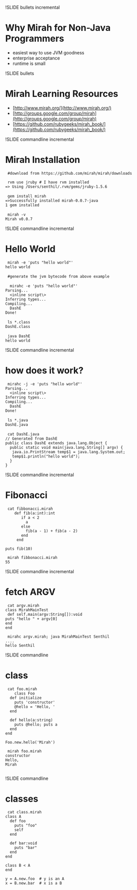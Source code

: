 !SLIDE bullets incremental
# Why Mirah for Non-Java Programmers #

* easiest way to use JVM goodness
* enterprise acceptance
* runtime is small


!SLIDE bullets 
# Mirah Learning Resources  #

* [http://www.mirah.org/](http://www.mirah.org/)
* [http://groups.google.com/group/mirah](http://groups.google.com/group/mirah)
* [https://github.com/rubygeeks/mirah_book/](https://github.com/rubygeeks/mirah_book/)


!SLIDE  commandline incremental

# Mirah Installation #

<pre><code> #download from https://github.com/mirah/mirah/downloads </code></pre>

<pre><code> rvm use jruby # I have rvm installed
=> Using /Users/senthil/.rvm/gems/jruby-1.5.6
</code>
<code> gem install mirah
=>Successfully installed mirah-0.0.7-java
1 gem installed
</code>
<code> mirah -v
Mirah v0.0.7
</code></pre>

!SLIDE  commandline incremental 

# Hello World #
<pre><code> mirah -e 'puts "hello world"'
hello world
</code>
<code> #generate the jvm bytecode from above example
</code>
<code>  mirahc -e 'puts "hello world"'
Parsing...
  &lt;inline script\&gt;
Inferring types...
Compiling...
  DashE
Done!
</code>
<code> ls *.class
DashE.class
</code>
<code> java DashE
hello world
</code></pre>	


!SLIDE  commandline incremental 
# how does it work? #
<pre><code> mirahc -j -e 'puts "hello world"'
Parsing...
  &lt;inline script\&gt;
Inferring types...
Compiling...
  DashE
Done!
</code>
<code> ls *.java
DashE.java	
</code>	
<code> cat DashE.java 
// Generated from DashE
public class DashE extends java.lang.Object {
  public static void main(java.lang.String[] argv) {
   java.io.PrintStream temp$1 = java.lang.System.out;
   temp$1.println("hello world");
  }
}	
</code></pre>

!SLIDE  commandline incremental
# Fibonacci #
<pre><code> cat fibbonacci.mirah
	def fib(a:int):int
	   if a &lt; 2
	     a
	   else
	     fib(a - 1) + fib(a - 2)
	   end
	 end
	
puts fib(10)	
</code></pre>
<pre><code> mirah fibbonacci.mirah
55</code></pre>

!SLIDE  commandline incremental 
# fetch ARGV #
<pre><code> cat argv.mirah
class MirahMainTest 
 def self.main(argv:String[]):void 
puts "hello " + argv[0] 
end 
end
</code></pre>
<pre><code> mirahc argv.mirah; java MirahMainTest Senthil
....
hello Senthil</code></pre>

!SLIDE  commandline
# class #
<pre><code> cat foo.mirah
	class Foo
  def initialize
    puts 'constructor'
    @hello = 'Hello, '
  end

  def hello(a:string)
    puts @hello; puts a
  end
end

Foo.new.hello('Mirah')
</code></pre>
<pre><code> mirah foo.mirah
constructor
Hello, 
Mirah
	</code></pre>



!SLIDE  commandline
# classes #
<pre><code> cat class.mirah
class A
  def foo
    puts "foo"
    self
  end

  def bar:void
    puts "bar"
  end
end

class B &lt; A
end

y = A.new.foo  # y is an A
x = B.new.bar  # x is a B
</code></pre>
